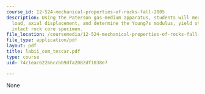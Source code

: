 ```yaml
---
course_id: 12-524-mechanical-properties-of-rocks-fall-2005
description: Using the Paterson gas-medium apparatus, students will measure axial
  load, axial displacement, and determine the Young?s modulus, yield strength of an
  intact rock core specimen.
file_location: /coursemedia/12-524-mechanical-properties-of-rocks-fall-2005/74c1eac622b6ccbb9dfa2082df1038e7_labii_com_tescar.pdf
file_type: application/pdf
layout: pdf
title: labii_com_tescar.pdf
type: course
uid: 74c1eac622b6ccbb9dfa2082df1038e7

---
```

None